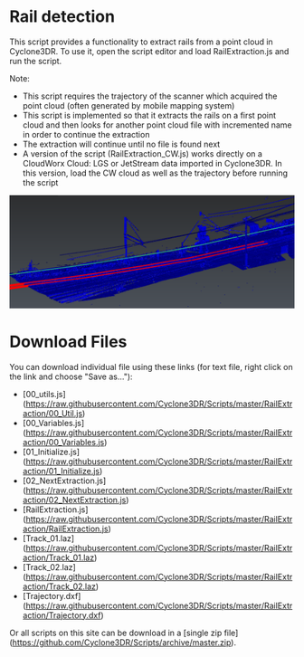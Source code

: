 # Rail detection

This script provides a functionality to extract rails from a point cloud in Cyclone3DR.
To use it, open the script editor and load RailExtraction.js and run the script.

Note:
* This script requires the trajectory of the scanner which acquired the point cloud (often generated by mobile mapping system)
* This script is implemented so that it extracts the rails on a first point cloud and then looks for another point cloud file with incremented name in order to continue the extraction
* The extraction will continue until no file is found next
* A version of the script (RailExtraction_CW.js) works directly on a CloudWorx Cloud: LGS or JetStream data imported in Cyclone3DR. In this version, load the CW cloud as well as the trajectory before running the script

![alt text](https://raw.githubusercontent.com/Cyclone3DR/Scripts/master/RailExtraction/Screenshot.PNG "screenshot")


# Download Files

You can download individual file using these links (for text file, right click on the link and choose "Save as..."):

- [00_utils.js] (https://raw.githubusercontent.com/Cyclone3DR/Scripts/master/RailExtraction/00_Util.js)
- [00_Variables.js] (https://raw.githubusercontent.com/Cyclone3DR/Scripts/master/RailExtraction/00_Variables.js)
- [01_Initialize.js] (https://raw.githubusercontent.com/Cyclone3DR/Scripts/master/RailExtraction/01_Initialize.js)
- [02_NextExtraction.js] (https://raw.githubusercontent.com/Cyclone3DR/Scripts/master/RailExtraction/02_NextExtraction.js)
- [RailExtraction.js] (https://raw.githubusercontent.com/Cyclone3DR/Scripts/master/RailExtraction/RailExtraction.js)
- [Track_01.laz] (https://raw.githubusercontent.com/Cyclone3DR/Scripts/master/RailExtraction/Track_01.laz)
- [Track_02.laz] (https://raw.githubusercontent.com/Cyclone3DR/Scripts/master/RailExtraction/Track_02.laz)
- [Trajectory.dxf] (https://raw.githubusercontent.com/Cyclone3DR/Scripts/master/RailExtraction/Trajectory.dxf)

Or all scripts on this site can be download in a [single zip file] (https://github.com/Cyclone3DR/Scripts/archive/master.zip).
